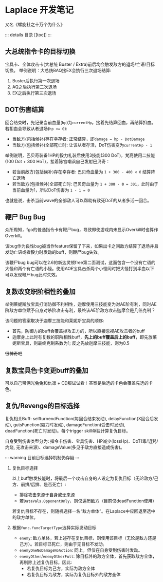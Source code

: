# Laplace 开发笔记

又名《螺旋社之十万个为什么》

::: details 目录
[[toc]]
:::

## 大总统指令卡的目标切换

宝具卡、全体攻击卡(大总统 Buster / Extra)前后均会触发敌方的退场/亡语/目标切换。
举例说明：大总统BAQ接EX会执行三次退场结算:

1. Buster后执行第一次退场
2. AQ之后执行第二次退场
3. EX之后执行第三次退场

## DOT伤害结算

回合结束时，先记录当前血量(`hp`)为`currentHp`，接着先结算回血，再结算扣血。若扣血会导致从者退场(`hp <= 0`):

- 当敌方(包括候补)存在幸存者: 正常结算，即`damage = hp - DotDamage`
- 当敌方(包括候补)全部死亡时: 让该从者存活，DoT伤害变为`currentHp - 1`

举例说明，巴贝奇装备1HP的毅力礼装后使用3技能(300 DoT)，梵高使用二技能(100 Dot + 300 HoT)，接着陈宫嘲讽自己发射巴贝奇：

- 若当前敌方(包括候补)存在幸存者: 巴贝奇血量为 `1 + 300 - 400 < 0` 结算阵亡退场
- 若当敌方(包括候补)全部死亡时: 巴贝奇血量为 `1 + 300 - 0 = 301`，此时由于当前血量为1，所以DoT伤害为 `1 - 1 = 0`

也就是说，击杀当前wave的全部敌人可以帮助有致死DoT的从者多活一回合。

## 鞭尸 Bug Bug

众所周知，fgo的普通指令卡有鞭尸bug，导致即使游戏内未显示Overkill时也算作Overkill。

该bug作为良性bug被当作feature保留了下来，如果出卡之间敌方结算了退场并且发动亡语或者毅力时发动的buff，则鞭尸bug失效。

该鞭尸bug bug可以在2.6的新达灵顿free第二面测试，这面包含一个没有亡语的大怪和两个有亡语的小怪。使用AOE宝具击杀两个小怪同时把大怪打到半血以下可以发现鞭尸bug此时失效。

## 复数改变职阶相性的叠加

举例莱妮斯放宝具打消防御不利相性，迦摩使用三技能变为对AE阶有利，同时AE阶敌方单位赋予自身对杀阶攻击有利，最终该AE阶敌方攻击迦摩会是几倍克制？

该问题的答案取决于迦摩三技能和莱妮斯宝具的顺序:

- 首先，防御方的buff会覆盖掉攻击方的，所以直接忽视AE攻击者的buff
- 迦摩身上此时有复数的职阶相性buff，**先上的buff覆盖后上的buff**，即先放莱妮斯宝具，则最终克制系数为1; 反之先放迦摩三技能，则为0.5

~~很神奇吧~~

## 复数宝具色卡变更buff的叠加

可以自己带俩光兔兔和仇凛 + CD服试试看！答案是后选的卡色会覆盖先选的卡色。

## 复仇/Revenge的目标选择

复仇相关Buff: selfturnendFunction(每回合结束发动), delayFunction(X回合后发动), gutsFunction(毅力时发动),
damageFunction(受击时发动), deadFunction(死亡时发动)。每个trigger skill单独计算复仇目标。

自身受到伤害类型分为: 指令卡伤害、宝具伤害、HP减少(lossHp)、DoT(毒/诅咒/灼烧, 无攻击来源)、damageValue(多见于敌方直接造成伤害)。

::: warning
目前目标选择机制仍存疑
:::

1. 复仇目标选择

    以上buff触发技能时，将最后一个攻击自身的人设定为复仇目标（无论敌方/己方、前排/后排、是否死亡）:

    - 排除攻击来源于自身或无来源
    - 若`DataVals.OpponentOnly`，则仅遍历敌方（目前仅deadFunction使用）

    若复仇目标不存在，则随机选择一名“敌方单体”。在Laplace中应回退至选中的敌方单位。

2. 根据`func.funcTargetType`选择实际发动目标

   - `enemy`: 敌方单体，若上述存在复仇目标，则使用该目标（无论是敌方还是己方）。若目标已死亡，则由于无目标不发动。
   - `enemyOneNoDamageNoAction`: 同上，但仅在自身受到伤害时发动。
   - `enemyOther`/`enemyOtherFull`: 除目标外的敌方全体，首先获取敌方全体，再剔除上述复仇目标，因此:
     - 若复仇目标为己方，实际为敌方全体
     - 若复仇目标为敌方，实际为复仇目标外的敌方全体
